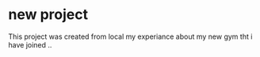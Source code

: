 # new project 
This project was created from local 
my experiance about my new gym tht i have joined ..


